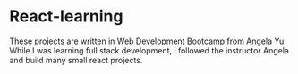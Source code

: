 # React-learning
These projects are written in Web Development Bootcamp from Angela Yu. 
While I was learning full stack development, i followed the instructor Angela and build many small react projects.